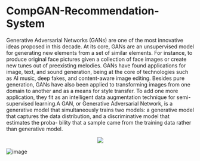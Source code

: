 # CompGAN-Recommendation-System

Generative Adversarial Networks (GANs) are one of the most innovative ideas proposed in this
decade. At its core, GANs are an unsupervised model for generating new elements from a set of
similar elements. For instance, to produce original face pictures given a collection of face images or
create new tunes out of preexisting melodies. GANs have found applications for image, text, and
sound generation, being at the core of technologies such as AI music, deep fakes, and content-aware
image editing. Besides pure generation, GANs have also been applied to transforming images from
one domain to another and as a means for style transfer. To add one more application, they fit
as an intelligent data augmentation technique for semi-supervised learning.A GAN, or Generative
Adversarial Network, is a generative model that simultaneously trains two models: a generative
model that captures the data distribution, and a discriminative model that estimates the proba-
bility that a sample came from the training data rather than generative model.

<p align="center">
  <img src="https://user-images.githubusercontent.com/81968507/134820636-9215ff91-06aa-44c1-aa9a-f1eff5875792.png">
</p>
               

![image](https://user-images.githubusercontent.com/81968507/134820207-53531295-9c36-4ce5-9991-21a44d81da4a.jpeg)

